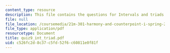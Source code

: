 ```yaml
---
content_type: resource
description: This file contains the questions for Intervals and triads.
file: null
file_location: /coursemedia/21m-301-harmony-and-counterpoint-i-spring-2005/c526fc2d8c37c5fd52f6c60811e0f81f_quiz9_int_triad.pdf
file_type: application/pdf
resourcetype: Document
title: quiz9_int_triad.pdf
uid: c526fc2d-8c37-c5fd-52f6-c60811e0f81f
---
```

